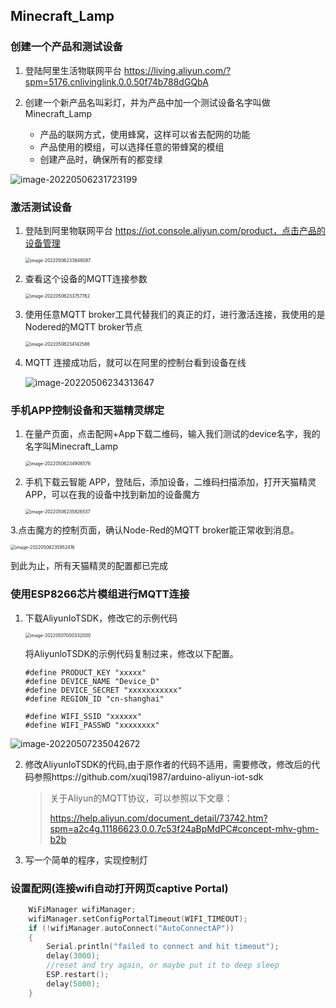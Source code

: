 ## Minecraft_Lamp
### 创建一个产品和测试设备

1. 登陆阿里生活物联网平台 https://living.aliyun.com/?spm=5176.cnlivinglink.0.0.50f74b788dGQbA

2. 创建一个新产品名叫彩灯，并为产品中加一个测试设备名字叫做Minecraft_Lamp
   + 产品的联网方式，使用蜂窝，这样可以省去配网的功能
   + 产品使用的模组，可以选择任意的带蜂窝的模组
   + 创建产品时，确保所有的都变绿

![image-20220506231723199](images//image-20220506231723199.png)

### 激活测试设备

1. 登陆到阿里物联网平台 https://iot.console.aliyun.com/product，点击产品的设备管理

   <img src="images//image-20220506233648087.png" alt="image-20220506233648087" style="zoom:50%;" />

2. 查看这个设备的MQTT连接参数

   <img src="images//image-20220506233757762.png" alt="image-20220506233757762" style="zoom:50%;" />

3. 使用任意MQTT broker工具代替我们的真正的灯，进行激活连接，我使用的是Nodered的MQTT broker节点

   <img src="images//image-20220506234142586.png" alt="image-20220506234142586" style="zoom:50%;" />

4. MQTT 连接成功后，就可以在阿里的控制台看到设备在线

   ![image-20220506234313647](images//image-20220506234313647.png)

### 手机APP控制设备和天猫精灵绑定

1. 在量产页面，点击配网+App下载二维码，输入我们测试的device名字，我的名字叫Minecraft_Lamp

   <img src="images//image-20220506234906576.png" alt="image-20220506234906576" style="zoom:50%;" />

2. 手机下载云智能 APP，登陆后，添加设备，二维码扫描添加，打开天猫精灵APP，可以在我的设备中找到新加的设备魔方

   <img src="images//image-20220506235826537.png" alt="image-20220506235826537" style="zoom:50%;" />

3.点击魔方的控制页面，确认Node-Red的MQTT broker能正常收到消息。

<img src="images//image-20220506235952416.png" alt="image-20220506235952416" style="zoom:50%;" />

到此为止，所有天猫精灵的配置都已完成

### 使用ESP8266芯片模组进行MQTT连接

1. 下载AliyunIoTSDK，修改它的示例代码

   <img src="images//image-20220507000332000.png" alt="image-20220507000332000" style="zoom:50%;" />

   将AliyunloTSDK的示例代码复制过来，修改以下配置。

   ```
   #define PRODUCT_KEY "xxxxx"
   #define DEVICE_NAME "Device_D"
   #define DEVICE_SECRET "xxxxxxxxxxx"
   #define REGION_ID "cn-shanghai"
   
   #define WIFI_SSID "xxxxxx"
   #define WIFI_PASSWD "xxxxxxxx"
   ```

![image-20220507235042672](images//image-20220507235042672.png)

2. 修改AliyunIoTSDK的代码,由于原作者的代码不适用，需要修改，修改后的代码参照https://github.com/xuqi1987/arduino-aliyun-iot-sdk

   > 关于Aliyun的MQTT协议，可以参照以下文章：
   >
   > https://help.aliyun.com/document_detail/73742.htm?spm=a2c4g.11186623.0.0.7c53f24aBpMdPC#concept-mhv-ghm-b2b

3. 写一个简单的程序，实现控制灯

### 设置配网(连接wifi自动打开网页captive Portal)

```c++
    WiFiManager wifiManager;  
    wifiManager.setConfigPortalTimeout(WIFI_TIMEOUT);
    if (!wifiManager.autoConnect("AutoConnectAP")) 
    {
        Serial.println("failed to connect and hit timeout");
        delay(3000);
        //reset and try again, or maybe put it to deep sleep
        ESP.restart();
        delay(5000);
    }
```

